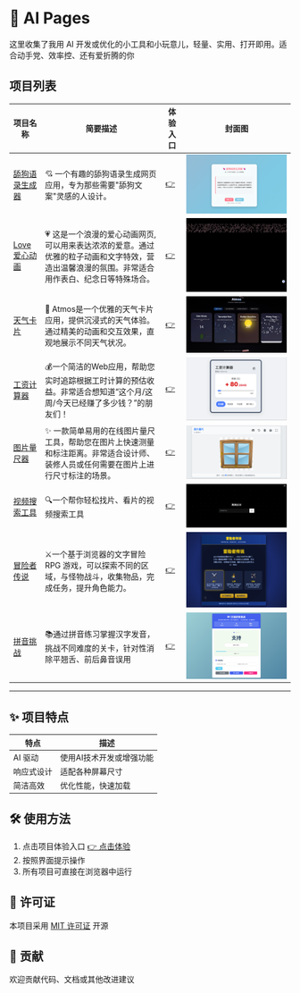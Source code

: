 # 🚀 AI Pages

这里收集了我用 AI 开发或优化的小工具和小玩意儿，轻量、实用、打开即用。适合动手党、效率控、还有爱折腾的你


## 项目列表

| 项目名称           | 简要描述                           | 体验入口                      | 封面图                                   |
|--------------------|------------------------------------|-------------------------------|------------------------------------------|
| [舔狗语录生成器](./dog/README.md)      | 💘 一个有趣的舔狗语录生成网页应用，专为那些需要"舔狗文案"灵感的人设计。        | [👉 ](https://quint11.github.io/ai-pages/dog/index.html)   | ![cover](./dog/cover.png)        |
| [Love 爱心动画](./love/README.md)      | 💗 这是一个浪漫的爱心动画网页, 可以用来表达浓浓的爱意。通过优雅的粒子动画和文字特效，营造出温馨浪漫的氛围。非常适合用作表白、纪念日等特殊场合。       | [👉](https://quint11.github.io/ai-pages/love/index.html)   | ![cover](./love/cover.gif)        |
| [天气卡片](./atmos/README.md)      | 🌈 Atmos是一个优雅的天气卡片应用，提供沉浸式的天气体验。通过精美的动画和交互效果，直观地展示不同天气状况。       | [👉](https://quint11.github.io/ai-pages/atmos/index.html)   | ![cover](./atmos/cover.gif)        |
| [工资计算器](./working-clock/README.md)      | 💰一个简洁的Web应用，帮助您实时追踪根据工时计算的预估收益。非常适合想知道“这个月/这周/今天已经赚了多少钱？”的朋友们！       | [👉](https://quint11.github.io/ai-pages/working-clock/index.html)   | ![cover](./working-clock/cover.png)        |
| [图片量尺器](./image-metering/README.md)      | ✨ 一款简单易用的在线图片量尺工具，帮助您在图片上快速测量和标注距离。非常适合设计师、装修人员或任何需要在图片上进行尺寸标注的场景。       | [👉](https://quint11.github.io/ai-pages/image-metering/index.html)   | ![cover](./image-metering/cover.png)        |
| [视频搜索工具](./video-search/README.md)      | 🔍一个帮你轻松找片、看片的视频搜索工具     | [👉](https://quint11.github.io/ai-pages/video-search/index.html)   | ![cover](./video-search/cover.png)      
| [冒险者传说](./game-word-rpg/README.md)      | ⚔️一个基于浏览器的文字冒险 RPG 游戏，可以探索不同的区域，与怪物战斗，收集物品，完成任务，提升角色能力。     | [👉](https://quint11.github.io/ai-pages/game-word-rpg/index.html)   | ![cover](./game-word-rpg/cover.png)      
| [拼音挑战](./pinyintiaozhan/README.md)      | 📚通过拼音练习掌握汉字发音，挑战不同难度的关卡，针对性消除平翘舌、前后鼻音误用     | [👉](https://quint11.github.io/ai-pages/pinyintiaozhan/index.html)   | ![cover](./pinyintiaozhan/cover.png)      




---
## ✨ 项目特点

| 特点 | 描述 |
|------|------|
| AI 驱动 | 使用AI技术开发或增强功能 |
| 响应式设计 | 适配各种屏幕尺寸 |
| 简洁高效 | 优化性能，快速加载 |

## 🛠️ 使用方法
1. 点击项目体验入口 [👉 点击体验](https://quint11.github.io/ai-pages)
2. 按照界面提示操作
3. 所有项目可直接在浏览器中运行

## 📜 许可证
本项目采用 [MIT 许可证](./LICENSE) 开源

## 🤝 贡献
欢迎贡献代码、文档或其他改进建议